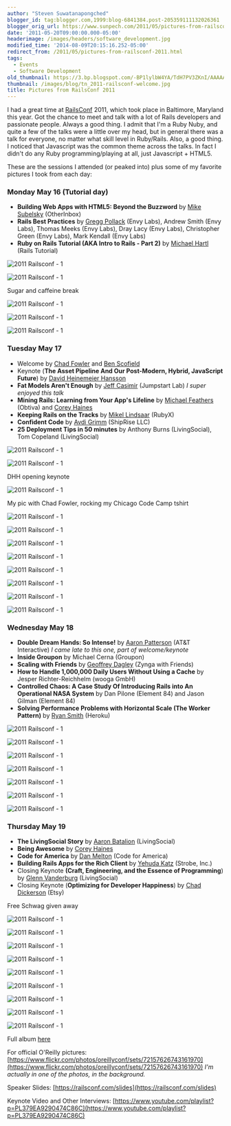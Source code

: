 ```yaml
---
author: "Steven Suwatanapongched"
blogger_id: tag:blogger.com,1999:blog-6841384.post-205359111132026361
blogger_orig_url: https://www.sunpech.com/2011/05/pictures-from-railsconf-2011.html
date: '2011-05-20T09:00:00.000-05:00'
headerimage: /images/headers/software_development.jpg
modified_time: '2014-08-09T20:15:16.252-05:00'
redirect_from: /2011/05/pictures-from-railsconf-2011.html
tags:
  - Events
  - Software Development
old_thumbnail: https://3.bp.blogspot.com/-BP1lylbW4YA/TdH7PV3ZKnI/AAAAAAAAoE0/k9CP913T07g/s800/2011-05-16+at+14-29-18.jpg
thumbnail: /images/blog/tn_2011-railsconf-welcome.jpg
title: Pictures from RailsConf 2011
---
```


I had a great time at [RailsConf](https://www.railsconf.com/) 2011, which took place in Baltimore, Maryland this year. Got the chance to meet and talk with a lot of Rails developers and passionate people. Always a good thing. I admit that I'm a Ruby Nuby, and quite a few of the talks were a little over my head, but in general there was a talk for everyone, no matter what skill level in Ruby/Rails. Also, a good thing. I noticed that Javascript was the common theme across the talks. In fact I didn't do any Ruby programming/playing at all, just Javascript + HTML5.

These are the sessions I attended (or peaked into) plus some of my favorite pictures I took from each day:

### Monday May 16 (Tutorial day)

* **Building Web Apps with HTML5: Beyond the Buzzword** by [Mike Subelsky](https://twitter.com/#!/subelsky) (OtherInbox)
* **Rails Best Practices** by [Gregg Pollack](https://twitter.com/#!/greggpollack) (Envy Labs), Andrew Smith (Envy Labs), Thomas Meeks (Envy Labs), Dray Lacy (Envy Labs), Christopher Green (Envy Labs), Mark Kendall (Envy Labs)
* **Ruby on Rails Tutorial (AKA Intro to Rails - Part 2)** by [Michael Hartl](https://twitter.com/#!/mhartl) (Rails Tutorial)

![2011 Railsconf - 1](/images/blog/2011-05-16-at-14-29-18.jpg)

![2011 Railsconf - 1](/images/blog/2011-05-16-at-07-48-01.jpg)

Sugar and caffeine break

![2011 Railsconf - 1](/images/blog/2011-05-16-at-14-05-55.jpg)

![2011 Railsconf - 1](/images/blog/2011-05-16-at-14-06-30.jpg)

![2011 Railsconf - 1](/images/blog/2011-05-16-at-14-32-18.jpg)


### Tuesday May 17


* Welcome by [Chad Fowler](https://twitter.com/#!/chadfowler/) and [Ben Scofield](https://twitter.com/#!/bscofield)
* Keynote (**The Asset Pipeline And Our Post-Modern, Hybrid, JavaScript Future**) by [David Heinemeier Hansson](https://twitter.com/#!/dhh)
* **Fat Models Aren't Enough** by [Jeff Casimir](https://twitter.com/#!/j3) (Jumpstart Lab) *I super enjoyed this talk*
* **Mining Rails: Learning from Your App's Lifeline** by [Michael Feathers](https://twitter.com/#!/mfeathers) (Obtiva) and [Corey Haines](https://twitter.com/#!/coreyhaines)
* **Keeping Rails on the Tracks** by [Mikel Lindsaar](https://twitter.com/#!/raasdnil) (RubyX)
* **Confident Code** by [Avdi Grimm](https://twitter.com/#!/avdi) (ShipRise LLC)
* **25 Deployment Tips in 50 minutes** by Anthony Burns (LivingSocial), Tom Copeland (LivingSocial)

![2011 Railsconf - 1](/images/blog/2011-05-17-at-08-00-21.jpg)

![2011 Railsconf - 1](/images/blog/2011-05-17-at-08-07-28.jpg)

DHH opening keynote
 
![2011 Railsconf - 1](/images/blog/2011-05-17-at-08-19-34.jpg)

My pic with Chad Fowler, rocking my Chicago Code Camp tshirt

![2011 Railsconf - 1](/images/blog/2011-05-17-at-09-20-46.jpg)

![2011 Railsconf - 1](/images/blog/2011-05-17-at-10-11-14.jpg)

![2011 Railsconf - 1](/images/blog/2011-05-17-at-09-51-27.jpg)

![2011 Railsconf - 1](/images/blog/2011-05-17-at-11-49-54.jpg)

![2011 Railsconf - 1](/images/blog/2011-05-17-at-12-54-42.jpg)

![2011 Railsconf - 1](/images/blog/2011-05-17-at-15-01-41.jpg)

![2011 Railsconf - 1](/images/blog/2011-05-17-at-15-02-52.jpg)

![2011 Railsconf - 1](/images/blog/2011-05-17-at-15-04-08.jpg)

### Wednesday May 18

* **Double Dream Hands: So Intense!** by [Aaron Patterson](https://twitter.com/#!/tenderlove) (AT&amp;T Interactive) <i>I came late to this one, part of welcome/keynote</i></li>
* **Inside Groupon** by Michael Cerna (Groupon)</li>
* **Scaling with Friends** by [Geoffrey Dagley](https://twitter.com/#!/gdagley) (Zynga with Friends)</li>
* **How to Handle 1,000,000 Daily Users Without Using a Cache** by Jesper Richter-Reichhelm (wooga GmbH) </li>
* **Controlled Chaos: A Case Study Of Introducing Rails into An Operational NASA System** by Dan Pilone (Element 84) and Jason Gilman (Element 84)</li>
* **Solving Performance Problems with Horizontal Scale&nbsp;(The Worker Pattern)**&nbsp;by [Ryan Smith](https://twitter.com/#!/ryandotsmith) (Heroku)

![2011 Railsconf - 1](/images/blog/2011-05-18-at-09-03-29.jpg)

![2011 Railsconf - 1](/images/blog/2011-05-18-at-09-10-26.jpg)

![2011 Railsconf - 1](/images/blog/2011-05-18-at-12-11-14.jpg)

![2011 Railsconf - 1](/images/blog/2011-05-18-at-12-11-54.jpg)

![2011 Railsconf - 1](/images/blog/2011-05-18-at-18-07-35.jpg)

![2011 Railsconf - 1](/images/blog/2011-05-18-at-18-09-33.jpg)

![2011 Railsconf - 1](/images/blog/2011-05-18-at-19-33-26.jpg)

### Thursday May 19

* **The LivingSocial Story** by [Aaron Batalion](https://twitter.com/#!/abatalion) (LivingSocial)
* **Being Awesome** by [Corey Haines](https://twitter.com/#!/coreyhaines)
* **Code for America** by [Dan Melton](https://twitter.com/#!/danmelton) (Code for America)
* **Building Rails Apps for the Rich Client** by [Yehuda Katz](https://twitter.com/#!/wycats) (Strobe, Inc.)
* Closing Keynote **(Craft, Engineering, and the Essence of Programming**) by [Glenn Vanderburg](https://twitter.com/#!/glv) (LivingSocial)
* Closing Keynote (**Optimizing for Developer Happiness**) by [Chad Dickerson](https://twitter.com/#!/chaddickerson) (Etsy)

Free Schwag given away

![2011 Railsconf - 1](/images/blog/2011-05-19-at-07-16-32.jpg)

![2011 Railsconf - 1](/images/blog/2011-05-19-at-08-18-49.jpg)

![2011 Railsconf - 1](/images/blog/2011-05-19-at-08-28-30.jpg)

![2011 Railsconf - 1](/images/blog/2011-05-19-at-08-38-02.jpg)

![2011 Railsconf - 1](/images/blog/2011-05-19-at-11-46-33.jpg)

![2011 Railsconf - 1](/images/blog/2011-05-19-at-14-16-34.jpg)

![2011 Railsconf - 1](/images/blog/2011-05-19-at-15-15-56.jpg)

![2011 Railsconf - 1](/images/blog/2011-05-19-at-15-16-07.jpg)

![2011 Railsconf - 1](/images/blog/2011-05-19-at-14-09-08.jpg)

Full album [here](https://photos.app.goo.gl/RTkwpDmpJMKihwLU9)

For official O'Reilly pictures:
[https://www.flickr.com/photos/oreillyconf/sets/72157626743161970](https://www.flickr.com/photos/oreillyconf/sets/72157626743161970) *I'm actually in one of the photos, in the background.*

Speaker Slides:
[https://railsconf.com/slides](https://railsconf.com/slides)

Keynote Video and Other Interviews:
[https://www.youtube.com/playlist?p=PL379EA9290474C86C](https://www.youtube.com/playlist?p=PL379EA9290474C86C)